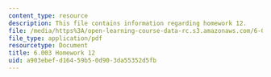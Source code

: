 ```yaml
---
content_type: resource
description: This file contains information regarding homework 12.
file: /media/https%3A/open-learning-course-data-rc.s3.amazonaws.com/6-003-signals-and-systems-fall-2011/a903ebefd16459b50d903da55352d5fb_MIT6_003F11_hw12.pdf
file_type: application/pdf
resourcetype: Document
title: 6.003 Homework 12
uid: a903ebef-d164-59b5-0d90-3da55352d5fb
---
```

